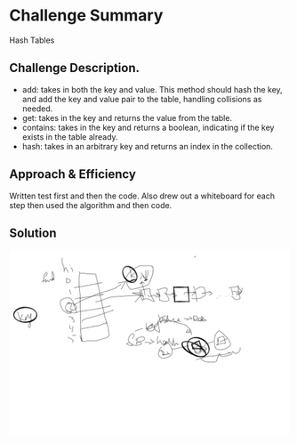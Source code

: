 # Challenge Summary
Hash Tables

## Challenge Description.
- add: takes in both the key and value. This method should hash the key, and add the key and value pair to the table, handling collisions as needed.
- get: takes in the key and returns the value from the table.
- contains: takes in the key and returns a boolean, indicating if the key exists in the table already.
- hash: takes in an arbitrary key and returns an index in the collection.

## Approach & Efficiency
Written test first and then the code. Also drew out a whiteboard for each step then used the algorithm and then code.

## Solution
![WhiteBoarding](./assets/hashTables.png)